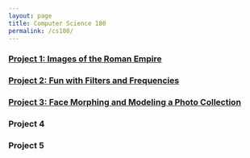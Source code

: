 ```yaml
---
layout: page
title: Computer Science 180
permalink: /cs180/
--- 
```


### [Project 1: Images of the Roman Empire](/cs180proj1/)

### [Project 2: Fun with Filters and Frequencies](/cs180proj2/)

### [Project 3: Face Morphing and Modeling a Photo Collection](/cs180proj3/)

### Project 4

### Project 5